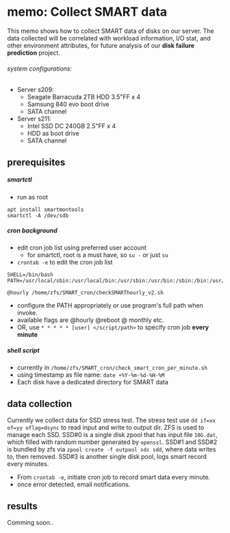 # memo: Collect SMART data
This memo shows how to collect SMART data of disks on our server. The data collected will be correlated with workload information, I/O stat, and other environment attributes, for future analysis of our **disk failure prediction** project.
###### system configurations:
- Server s209: 
  - Seagate Barracuda 2TB HDD 3.5"FF x 4
  - Samsung 840 evo boot drive
  - SATA channel
- Server s211:
  - Intel SSD DC 240GB 2.5"FF x 4
  - HDD as boot drive
  - SATA channel


## prerequisites

##### smartctl 
- run as root

```
apt install smartmontools
smartctl -A /dev/sdb
```

##### cron background
- edit cron job list using preferred user account
  - for smartctl, root is a must have, so `su -` or just `su`
- `crontab -e` to edit the cron job list
```
SHELL=/bin/bash
PATH=/usr/local/sbin:/usr/local/bin:/usr/sbin:/usr/bin:/sbin:/bin:/usr/games:/usr/local/games

@hourly /home/zfs/SMART_cron/checkSMARThourly_v2.sh
```
- configure the PATH appropriately or use program's full path when invoke.
- available flags are @hourly @reboot @ monthly etc.
- OR, use `* * * * * [user] </script/path>` to specify cron job **every minute**

##### shell script
- currently in `/home/zfs/SMART_cron/check_smart_cron_per_minute.sh`
- using timestamp as file name: `date +%Y-%m-%d-%H-%M`
- Each disk have a dedicated directory for SMART data

## data collection
Currently we collect data for SSD stress test. The stress test use `dd if=xx of=yy oflag=dsync` to read input and write to output dir. ZFS is used to manage each SSD. SSD#0 is a single disk zpool that has input file `10G.dat`, which filled with random number generated by `openssl`. SSD#1 and SSD#2 is bundled by zfs via `zpool create -f outpool sdc sdd`, where data writes to, then removed. SSD#3 is another single disk pool, logs smart record every minutes. 

- From `crontab -e`, initiate cron job to record smart data every minute.
- once error detected, email notifications.

## results
Comming soon..
